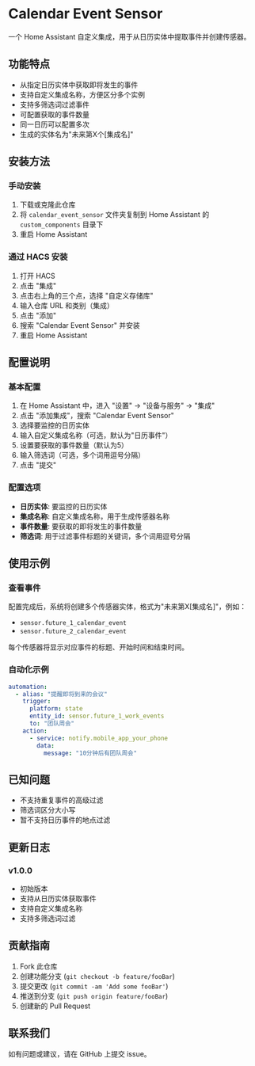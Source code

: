 # Calendar Event Sensor

一个 Home Assistant 自定义集成，用于从日历实体中提取事件并创建传感器。

## 功能特点

- 从指定日历实体中获取即将发生的事件
- 支持自定义集成名称，方便区分多个实例
- 支持多筛选词过滤事件
- 可配置获取的事件数量
- 同一日历可以配置多次
- 生成的实体名为"未来第X个[集成名]"

## 安装方法

### 手动安装
1. 下载或克隆此仓库
2. 将 `calendar_event_sensor` 文件夹复制到 Home Assistant 的 `custom_components` 目录下
3. 重启 Home Assistant

### 通过 HACS 安装
1. 打开 HACS
2. 点击 "集成"
3. 点击右上角的三个点，选择 "自定义存储库"
4. 输入仓库 URL 和类别（集成）
5. 点击 "添加"
6. 搜索 "Calendar Event Sensor" 并安装
7. 重启 Home Assistant

## 配置说明

### 基本配置
1. 在 Home Assistant 中，进入 "设置" -> "设备与服务" -> "集成"
2. 点击 "添加集成"，搜索 "Calendar Event Sensor"
3. 选择要监控的日历实体
4. 输入自定义集成名称（可选，默认为"日历事件"）
5. 设置要获取的事件数量（默认为5）
6. 输入筛选词（可选，多个词用逗号分隔）
7. 点击 "提交"

### 配置选项
- **日历实体**: 要监控的日历实体
- **集成名称**: 自定义集成名称，用于生成传感器名称
- **事件数量**: 要获取的即将发生的事件数量
- **筛选词**: 用于过滤事件标题的关键词，多个词用逗号分隔

## 使用示例

### 查看事件
配置完成后，系统将创建多个传感器实体，格式为"未来第X[集成名]"，例如：
- `sensor.future_1_calendar_event`
- `sensor.future_2_calendar_event`

每个传感器将显示对应事件的标题、开始时间和结束时间。

### 自动化示例
```yaml
automation:
  - alias: "提醒即将到来的会议"
    trigger:
      platform: state
      entity_id: sensor.future_1_work_events
      to: "团队周会"
    action:
      - service: notify.mobile_app_your_phone
        data:
          message: "10分钟后有团队周会"
```

## 已知问题
- 不支持重复事件的高级过滤
- 筛选词区分大小写
- 暂不支持日历事件的地点过滤

## 更新日志

### v1.0.0
- 初始版本
- 支持从日历实体获取事件
- 支持自定义集成名称
- 支持多筛选词过滤

## 贡献指南
1. Fork 此仓库
2. 创建功能分支 (`git checkout -b feature/fooBar`)
3. 提交更改 (`git commit -am 'Add some fooBar'`)
4. 推送到分支 (`git push origin feature/fooBar`)
5. 创建新的 Pull Request

## 联系我们
如有问题或建议，请在 GitHub 上提交 issue。